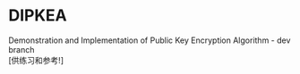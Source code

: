 # DIPKEA
Demonstration and Implementation of Public Key Encryption Algorithm - dev branch
<br/>[供练习和参考!] 
